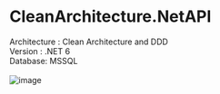 # CleanArchitecture.NetAPI <br>
Architecture : Clean Architecture and DDD <br>
Version : .NET 6 <br>
Database: MSSQL <br> <br>
![image](https://github.com/hacicoskun/CleanArchitecture.NetAPI/assets/5895138/90534fac-c988-4a58-af0d-a5c614c3d3ed)

